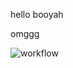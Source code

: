 hello booyah

omggg

![workflow](https://github.com/<UserName>/<RepositoryName>/actions/workflows/main.yml/badge.svg)